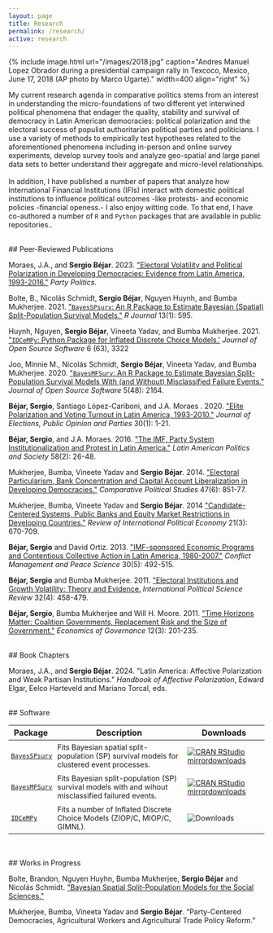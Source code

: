 ```yaml
---
layout: page
title: Research
permalink: /research/
active: research
---
```


{% include image.html url="/images/2018.jpg" caption="Andres Manuel Lopez Obrador during a presidential campaign rally in Texcoco, Mexico, June 17, 2018 (AP photo by Marco Ugarte)." width=400 align="right" %}

My current research agenda in comparative politics stems from an interest in understanding the micro-foundations of two different yet interwined political phenomena that endager the quality, stability and survival of democracy in Latin American democracies: political polarization and the electoral success of populist authoritarian political parties and politicians. I use a variety of methods to empirically test hypotheses related to the aforementioned phenomena including in-person and online survey experiments, develop survey tools and analyze geo-spatial and large panel data sets to better understand their aggregate and micro-level relationships. <br>
<br>
In addition, I have published a number of papers that analyze how International Financial Institutions (IFIs) interact with domestic political institutions to influence political outcomes -like protests- and economic policies -financial openess.-  I also enjoy witting code. To that end, I have co-authored a number of `R` and `Python` packages that are available in public repositories..  


<br>
## Peer-Reviewed Publications


Moraes, J.A., and **Sergio Béjar**. 2023. ["Electoral Volatility and Political Polarization in Developing Democracies: Evidence from Latin America, 1993-2016."](https://journals.sagepub.com/doi/abs/10.1177/13540688221095098) *Party Politics*.

Bolte, B., Nicolás Schmidt, **Sergio Béjar**, Nguyen Huynh, and Bumba Mukherjee. 2021. ["`BayesSPsurv`: An R Package to Estimate Bayesian (Spatial) Split-Population Survival Models."](https://journal.r-project.org/dev/articles/RJ-2021-068/RJ-2021-068.pdf) *R Journal* 13(1): 595. 

Huynh, Nguyen, **Sergio Béjar**, Vineeta Yadav, and Bumba Mukherjee. 2021. ["`IDCeMPy`: Python Package for Inflated Discrete Choice Models.'](https://joss.theoj.org/papers/10.21105/joss.03322.pdf) *Journal of Open Source Software* 6 (63), 3322

Joo, Minnie M., Nicolás Schmidt, **Sergio Béjar**, Vineeta Yadav, and Bumba Mukherjee. 2020. ["`BayesMFSurv`: An R Package to Estimate Bayesian Split-Population Survival Models With (and Without) Misclassified Failure Events."](https://joss.theoj.org/papers/10.21105/joss.02164.pdf) *Journal of Open Source Software* 5(48): 2164. 

**Béjar, Sergio**, Santiago López-Cariboni, and J.A. Moraes . 2020. ["Elite Polarization and Voting Turnout in Latin America, 1993-2010."](https://doi.org/10.1080/17457289.2018.1545775) *Journal of Elections, Public Opinion and Parties* 30(1): 1-21. 

**Béjar, Sergio**, and J.A. Moraes. 2016. ["The IMF, Party System Institutionalization and Protest in Latin America."](https://doi.org/10.1111/j.1548-2456.2016.00309.x) *Latin American Politics and Society* 58(2): 26-48.

Mukherjee, Bumba, Vineete Yadav and **Sergio Béjar**. 2014. ["Electoral Particularism, Bank Concentration and Capital Account Liberalization in Developing Democracies."](https://doi.org/10.1177/0010414013488551) *Comparative Political Studies* 47(6): 851-77.

Mukherjee, Bumba, Vineete Yadav and **Sergio Béjar**. 2014 ["Candidate-Centered Systems, Public Banks and Equity Market Restrictions in Developing Countries."](https://doi.org/10.1080/09692290.2013.822410) *Review of International Political Economy* 21(3): 670-709.

**Béjar, Sergio** and David Ortiz. 2013. ["IMF-sponsored Economic Programs and Contentious Collective Action in Latin America, 1980-2007."](https://doi.org/10.1177/0738894213499677) *Conflict Management and Peace Science* 30(5): 492-515. 

**Béjar, Sergio** and Bumba Mukherjee. 2011. ["Electoral Institutions and Growth Volatility: Theory and Evidence.](https://doi.org/10.1177/0192512110385299) *International Political Science Review* 32(4): 458-479.

**Béjar, Sergio**, Bumba Mukherjee and Will H. Moore. 2011. ["Time Horizons Matter: Coalition Governments, Replacement Risk and the Size of Government."](https://doi.org/10.1007/s10101-011-0096-0) *Economics of Governance* 12(3): 201-235.  

<br>
## Book Chapters

Moraes, J.A., and **Sergio Béjar**. 2024. "Latin America: Affective Polarization and Weak Partisan Institutions." *Handbook of Affective Polarization*, Edward Elgar, Eelco Harteveld and Mariano Torcal, eds.  

<br>
## Software

<style>

table {

padding-bottom: 15px
}

th {

padding-left: 5px;
}

tbody td { padding: 5px;
    font-size: .9em;}
</style>

| Package | Description | Downloads |
| --------|-------------| --------- |
| [`BayesSPsurv`](https://github.com/Nicolas-Schmidt/BayesSPsurv)  | Fits Bayesian spatial split-population (SP) survival models for clustered event processes. | [![CRAN RStudio mirrordownloads](https://cranlogs.r-pkg.org/badges/grand-total/BayesSPsurv?color=blue)](https://www.r-pkg.org/pkg/BayesSPSurv)|
| [`BayesMFSurv`](https://github.com/Nicolas-Schmidt/BayesMFSurv)  | Fits Bayesian split-population (SP) survival models with and wihout misclassified failured events. | [![CRAN RStudio mirrordownloads](https://cranlogs.r-pkg.org/badges/grand-total/BayesMFSurv?color=blue)](https://www.r-pkg.org/pkg/BayesMFSurv)
|[`IDCeMPy`](https://pypi.org/project/idcempy/) | Fits a number of Inflated Discrete Choice Models (ZIOP/C, MIOP/C, GIMNL).|![Downloads](https://pepy.tech/badge/idcempy) |

<br>
## Works in Progress

Bolte, Brandon, Nguyen Huyhn, Bumba Mukherjee, **Sergio Béjar** and Nicolás Schmidt. ["Bayesian Spatial Split-Population Models for the Social Sciences."](https://papers.ssrn.com/sol3/papers.cfm?abstract_id=3765112)

Mukherjee, Bumba, Vineeta Yadav and **Sergio Béjar**. “Party-Centered Democracies, Agricultural Workers and Agricultural Trade Policy Reform.”

